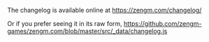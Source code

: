 The changelog is available online at https://zengm.com/changelog/

Or if you prefer seeing it in its raw form, https://github.com/zengm-games/zengm.com/blob/master/src/_data/changelog.js
